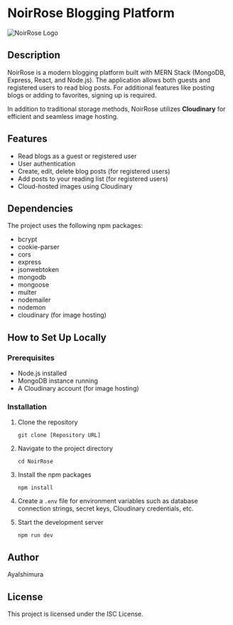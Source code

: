 # NoirRose Blogging Platform

![NoirRose Logo](https://res.cloudinary.com/dmgelthfq/image/upload/v1694952848/Beige_Butterfly_Flower_Shop_Logo_n4w5te.png)

## Description

NoirRose is a modern blogging platform built with MERN Stack (MongoDB, Express, React, and Node.js). The application allows both guests and registered users to read blog posts. For additional features like posting blogs or adding to favorites, signing up is required.

In addition to traditional storage methods, NoirRose utilizes **Cloudinary** for efficient and seamless image hosting.

## Features

- Read blogs as a guest or registered user
- User authentication
- Create, edit, delete blog posts (for registered users)
- Add posts to your reading list (for registered users)
- Cloud-hosted images using Cloudinary

## Dependencies

The project uses the following npm packages:

- bcrypt
- cookie-parser
- cors
- express
- jsonwebtoken
- mongodb
- mongoose
- multer
- nodemailer
- nodemon
- cloudinary (for image hosting)

## How to Set Up Locally

### Prerequisites

- Node.js installed
- MongoDB instance running
- A Cloudinary account (for image hosting)

### Installation

1. Clone the repository

   ```
   git clone [Repository URL]
   ```

2. Navigate to the project directory

   ```
   cd NoirRose
   ```

3. Install the npm packages

   ```
   npm install
   ```

4. Create a `.env` file for environment variables such as database connection strings, secret keys, Cloudinary credentials, etc.

5. Start the development server

   ```
   npm run dev
   ```

## Author

AyaIshimura

## License

This project is licensed under the ISC License.

